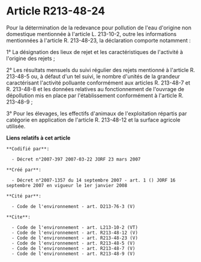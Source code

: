 # Article R213-48-24

Pour la détermination de la redevance pour pollution de l'eau d'origine non domestique mentionnée à l'article L. 213-10-2,
outre les informations mentionnées à l'article R. 213-48-23, la déclaration comporte notamment : 

1° La désignation des lieux de rejet et les caractéristiques de l'activité à l'origine des rejets ; 

2° Les résultats mensuels du suivi régulier des rejets mentionné à l'article R. 213-48-5 ou, à défaut d'un tel suivi, le
nombre d'unités de la grandeur caractérisant l'activité polluante conformément aux articles R. 213-48-7 et R. 213-48-8 et les
données relatives au fonctionnement de l'ouvrage de dépollution mis en place par l'établissement conformément à l'article R.
213-48-9 ; 

3° Pour les élevages, les effectifs d'animaux de l'exploitation répartis par catégorie en application de l'article R.
213-48-12 et la surface agricole utilisée.

**Liens relatifs à cet article**

	**Codifié par**:

	  - Décret n°2007-397 2007-03-22 JORF 23 mars 2007

	**Créé par**:

	  - Décret n°2007-1357 du 14 septembre 2007 - art. 1 () JORF 16 septembre 2007 en vigueur le 1er janvier 2008

	**Cité par**:

	  - Code de l'environnement - art. D213-76-3 (V)

	**Cite**:

	  - Code de l'environnement - art. L213-10-2 (VT)
	  - Code de l'environnement - art. R213-48-12 (V)
	  - Code de l'environnement - art. R213-48-23 (V)
	  - Code de l'environnement - art. R213-48-5 (V)
	  - Code de l'environnement - art. R213-48-7 (V)
	  - Code de l'environnement - art. R213-48-9 (V)
